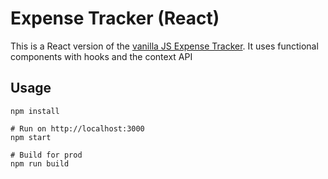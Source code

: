 # Expense Tracker (React)

This is a React version of the [vanilla JS Expense Tracker](github). It uses functional components with hooks and the context API

## Usage
```
npm install

# Run on http://localhost:3000
npm start

# Build for prod
npm run build
```

